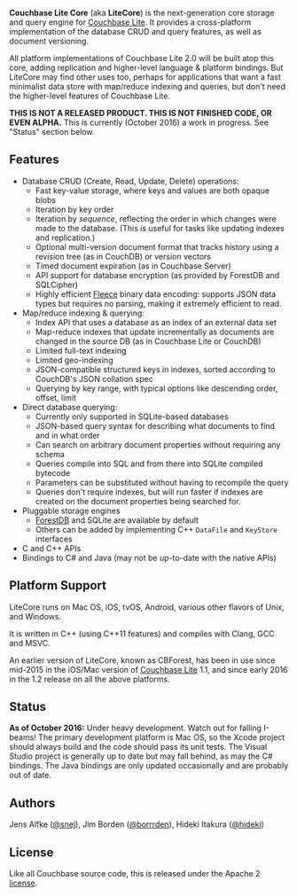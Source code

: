 **Couchbase Lite Core** (aka **LiteCore**) is the next-generation core storage and query engine for [Couchbase Lite][CBL]. It provides a cross-platform implementation of the database CRUD and query features, as well as document versioning.

All platform implementations of Couchbase Lite 2.0 will be built atop this core, adding replication and higher-level language & platform bindings. But LiteCore may find other uses too, perhaps for applications that want a fast minimalist data store with map/reduce indexing and queries, but don't need the higher-level features of Couchbase Lite.

**THIS IS NOT A RELEASED PRODUCT. THIS IS NOT FINISHED CODE, OR EVEN ALPHA.** This is currently (October 2016) a work in progress. See "Status" section below.

## Features

* Database CRUD (Create, Read, Update, Delete) operations:
    * Fast key-value storage, where keys and values are both opaque blobs
    * Iteration by key order
    * Iteration by _sequence_, reflecting the order in which changes were made to the database. (This is useful for tasks like updating indexes and replication.)
    * Optional multi-version document format that tracks history using a revision tree (as in CouchDB) or version vectors
    * Timed document expiration (as in Couchbase Server)
    * API support for database encryption (as provided by ForestDB and SQLCipher)
    * Highly efficient [Fleece][FLEECE] binary data encoding: supports JSON data types but
      requires no parsing, making it extremely efficient to read.
* Map/reduce indexing & querying:
    * Index API that uses a database as an index of an external data set
    * Map-reduce indexes that update incrementally as documents are changed in the source DB (as in Couchbase Lite or CouchDB)
    * Limited full-text indexing
    * Limited geo-indexing
    * JSON-compatible structured keys in indexes, sorted according to CouchDB's JSON collation spec
    * Querying by key range, with typical options like descending order, offset, limit
* Direct database querying:
    * Currently only supported in SQLite-based databases
    * JSON-based query syntax for describing what documents to find and in what order
    * Can search on arbitrary document properties without requiring any schema
    * Queries compile into SQL and from there into SQLite compiled bytecode
    * Parameters can be substituted without having to recompile the query
    * Queries don't require indexes, but will run faster if indexes are created on the document
      properties being searched for.
* Pluggable storage engines
    * [ForestDB][FDB] and SQLite are available by default
    * Others can be added by implementing C++ `DataFile` and `KeyStore` interfaces
* C and C++ APIs
* Bindings to C# and Java (may not be up-to-date with the native APIs)

## Platform Support

LiteCore runs on Mac OS, iOS, tvOS, Android, various other flavors of Unix, and Windows.

It is written in C++ (using C++11 features) and compiles with Clang, GCC and MSVC.

An earlier version of LiteCore, known as CBForest, has been in use since mid-2015 in the iOS/Mac version of [Couchbase Lite][CBL] 1.1, and since early 2016 in the 1.2 release on all the above platforms.

## Status

**As of October 2016:** Under heavy development. Watch out for falling I-beams! The primary development platform is Mac OS, so the Xcode project should always build and the code should pass its unit tests. The Visual Studio project is generally up to date but may
    fall behind, as may the C# bindings. The Java bindings are only updated occasionally and
    are probably out of date.

## Authors

Jens Alfke ([@snej](https://github.com/snej)), Jim Borden ([@borrrden](https://github.com/borrrden)), Hideki Itakura ([@hideki](https://github.com/hideki))

## License

Like all Couchbase source code, this is released under the Apache 2 [license](LICENSE).

[FDB]: https://github.com/couchbase/forestdb
[CBL]: http://www.couchbase.com/nosql-databases/couchbase-mobile
[FLEECE]: https://github.com/couchbaselabs/fleece
